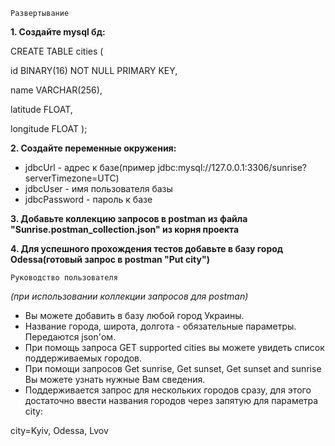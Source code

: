 `Развертывание`

**1. Создайте mysql бд:**

CREATE TABLE cities (

  id        BINARY(16) NOT NULL PRIMARY KEY,
  
  name      VARCHAR(256),
  
  latitude  FLOAT,
  
  longitude FLOAT
);


**2. Создайте переменные окружения:**

- jdbcUrl - адрес к базе(пример jdbc:mysql://127.0.0.1:3306/sunrise?serverTimezone=UTC)
- jdbcUser - имя пользователя базы
- jdbcPassword - пароль к базе

**3. Добавьте коллекцию запросов в postman из файла "Sunrise.postman_collection.json" из корня проекта**

**4. Для успешного прохождения тестов добавьте в базу город Odessa(готовый запрос в postman "Put city")**

`Руководство пользователя`

_(при использовании коллекции запросов для postman)_

- Вы можете добавить в базу любой город Украины.
- Название города, широта, долгота - обязательные параметры. Передаются json'ом.
- При помощь запроса GET supported cities вы можете увидеть список поддерживаемых городов.
- При помощи запросов Get sunrise, Get sunset, Get sunset and sunrise Вы можете узнать нужные Вам сведения.
- Поддерживается запрос для нескольких городов сразу, для этого достаточно ввести названия городов через запятую для параметра city:

city=Kyiv, Odessa, Lvov
